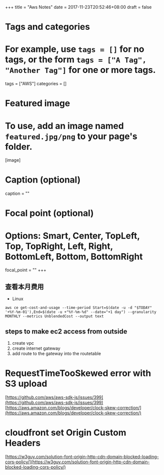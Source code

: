 +++
title = "Aws Notes"
date = 2017-11-23T20:52:46+08:00
draft = false

# Tags and categories
# For example, use `tags = []` for no tags, or the form `tags = ["A Tag", "Another Tag"]` for one or more tags.
tags = ["AWS"]
categories = []

# Featured image
# To use, add an image named `featured.jpg/png` to your page's folder. 
[image]
  # Caption (optional)
  caption = ""

  # Focal point (optional)
  # Options: Smart, Center, TopLeft, Top, TopRight, Left, Right, BottomLeft, Bottom, BottomRight
  focal_point = ""
+++


## 查看本月费用

- Linux

```
aws ce get-cost-and-usage --time-period Start=$(date -u -d "$TODAY" '+%Y-%m-01'),End=$(date -u +"%Y-%m-%d" --date="+1 day") --granularity MONTHLY --metrics UnblendedCost --output text
```


## steps to make ec2 access from outside

1. create vpc
2. create  internet gateway
3. add route to the gateway into the routetable

# RequestTimeTooSkewed error with S3 upload
[https://github.com/aws/aws-sdk-js/issues/399](https://github.com/aws/aws-sdk-js/issues/399)
[https://aws.amazon.com/blogs/developer/clock-skew-correction/](https://aws.amazon.com/blogs/developer/clock-skew-correction/)

# cloudfront set Origin Custom Headers
[https://w3guy.com/solution-font-origin-http-cdn-domain-blocked-loading-cors-policy/](https://w3guy.com/solution-font-origin-http-cdn-domain-blocked-loading-cors-policy/)
